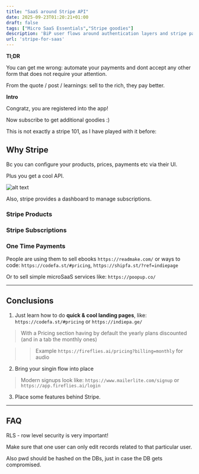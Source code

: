 ```yaml
---
title: "SaaS around Stripe API"
date: 2025-09-23T01:20:21+01:00
draft: false
tags: ["Micro SaaS Essentials","Stripe goodies"]
description: 'BiP user flows around authentication layers and stripe paywalls'
url: 'stripe-for-saas'
---
```


**Tl;DR**

You can get me wrong: automate your payments and dont accept any other form that does not require your attention.

From the quote / post / learnings: sell to the rich, they pay better.

**Intro**

Congratz, you are registered into the app!

Now subscribe to get additional goodies :)

This is not exactly a stripe 101, as I have played with it before:



## Why Stripe

Bc you can configure your products, prices, payments etc via their UI.

Plus you get a cool API.

![alt text](/blog_img/web/nextjs-admin/stripe-subscription-management.png)

Also, stripe provides a dashboard to manage subscriptions.


### Stripe Products

### Stripe Subscriptions



### One Time Payments

People are using them to sell ebooks `https://readmake.com/` or ways to code: `https://codefa.st/#pricing`, `https://shipfa.st/?ref=indiepage`

Or to sell simple microSaaS services like: `https://poopup.co/`



---


## Conclusions

1. Just learn how to do **quick & cool landing pages**, like: `https://codefa.st/#pricing` or `https://indiepa.ge/`

> With a Pricing section having by default the yearly plans discounted (and in a tab the monthly ones)

> > Example `https://fireflies.ai/pricing?billing=monthly` for audio

2. Bring your singin flow into place

> Modern signups look like: `https://www.mailerlite.com/signup` or `https://app.fireflies.ai/login`

3. Place some features behind Stripe.


---

## FAQ

RLS - row level security is very important!

Make sure that one user can only edit records related to that particular user.

Also pwd should be hashed on the DBs, just in case the DB gets compromised.